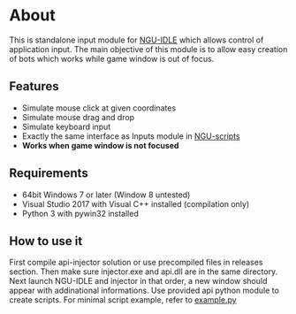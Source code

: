 # About
This is standalone input module for [NGU-IDLE](https://store.steampowered.com/app/1147690/NGU_IDLE/) which allows control of application input. The main objective of this module is to allow easy creation of bots which works while game window is out of focus.

## Features
- Simulate mouse click at given coordinates
- Simulate mouse drag and drop
- Simulate keyboard input
- Exactly the same interface as Inputs module in [NGU-scripts](https://github.com/kujan/NGU-scripts)
- __Works when game window is not focused__

## Requirements
- 64bit Windows 7 or later (Window 8 untested)
- Visual Studio 2017 with Visual C++ installed (compilation only)
- Python 3 with pywin32 installed

## How to use it
First compile api-injector solution or use precompiled files in releases section. Then make sure injector.exe and api.dll are in the same directory. Next launch NGU-IDLE and injector in that order, a new window should appear with addinational informations. Use provided api python module to create scripts. For minimal script example, refer to [example.py](https://github.com/rigged-regie/NGU-inputs/blob/master/example.py)
